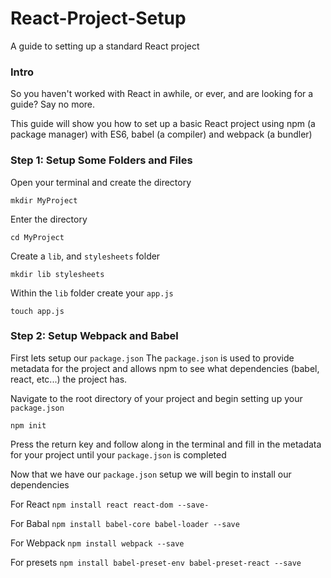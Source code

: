 # React-Project-Setup
A guide to setting up a standard React project

### Intro

So you haven't worked with React in awhile, or ever, and are looking for a guide? Say no more.

This guide will show you how to set up a basic React project using npm (a package manager) with ES6, babel (a compiler) and webpack (a bundler)

### Step 1: Setup Some Folders and Files

Open your terminal and create the directory

`mkdir MyProject`

Enter the directory 

`cd MyProject`

Create a `lib`, and `stylesheets` folder

`mkdir lib stylesheets`

Within the `lib` folder create your `app.js`

`touch app.js`

### Step 2: Setup Webpack and Babel

First lets setup our `package.json`
The `package.json` is used to provide metadata for the project and allows npm to see what dependencies (babel, react, etc...) the project has.

Navigate to the root directory of your project and begin setting up your `package.json`

`npm init`

Press the return key and follow along in the terminal and fill in the metadata for your project until your `package.json` is completed

Now that we have our `package.json` setup we will begin to install our dependencies

For React
`npm install react react-dom --save-`

For Babal
`npm install babel-core babel-loader --save`

For Webpack
`npm install webpack --save`

For presets
`npm install babel-preset-env babel-preset-react --save`






